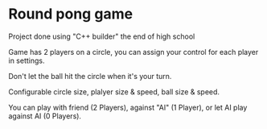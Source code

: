 # Round pong game

Project done using "C++ builder" the end of high school

Game has 2 players on a circle, you can assign your control for each player in settings.

Don't let the ball hit the circle when it's your turn.

Configurable circle size, plalyer size & speed, ball size & speed.

You can play with friend (2 Players), against "AI" (1 Player), or let AI play against AI (0 Players).